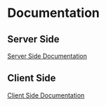 # Documentation

## Server Side
[Server Side Documentation](https://github.com/anggiirawan13/tugas-akhir-cashier/blob/master/be/README.md)

## Client Side
[Client Side Documentation](https://github.com/anggiirawan13/tugas-akhir-cashier/blob/master/fe/README.md)

